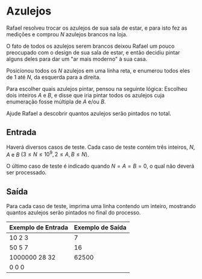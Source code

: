 # Azulejos

Rafael resolveu trocar os azulejos de sua sala de estar, e para isto fez as medições e comprou $N$ azulejos brancos na loja.

O fato de todos os azulejos serem brancos deixou Rafael um pouco preocupado com o design de sua sala de estar, e então decidiu pintar alguns deles para dar um "ar mais moderno" à sua casa.

Posicionou todos os $N$ azulejos em uma linha reta, e enumerou todos eles de $1$ até $N$, da esquerda para a direita.

Para escolher quais azulejos pintar, pensou na seguinte lógica: Escolheu dois inteiros $A$ e $B$, e disse que iria pintar todos os azulejos cuja enumeração fosse múltipla de $A$ e/ou $B$.

Ajude Rafael a descobrir quantos azulejos serão pintados no total.

## Entrada

Haverá diversos casos de teste. Cada caso de teste contém três inteiros, $N$, $A$ e $B$ $(3 ≤ N ≤ 10^9, 2 \leq A, B \leq N)$.

O último caso de teste é indicado quando $N = A = B = 0$, o qual não deverá ser processado.

## Saída

Para cada caso de teste, imprima uma linha contendo um inteiro, mostrando quantos azulejos serão pintados no final do processo.

| Exemplo de Entrada | Exemplo de Saída |
| ------------------ | ---------------- |
|10 2 3              | 7                |
|50 5 7              | 16               |
|1000000 28 32       | 62500            |
|0 0 0               |                  |
